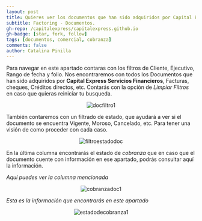 ```yaml
---
layout: post
title: Quieres ver los documentos que han sido adquiridos por Capital Express Servicios Financieros, ingresa de esta forma.
subtitle: Factoring - Documentos.
gh-repo: /capitalexpress/capitalexpress.github.io
gh-badge: [star, fork, follow]
tags: [documentos, comercial, cobranza]
comments: false
author: Catalina Pinilla
---
```

Para navegar en este apartado contaras con los filtros de Cliente, Ejecutivo, Rango de fecha y folio. Nos encontraremos con todos los Documentos que han sido adquiridos por **Capital Express Servicios Financieros**, Facturas, cheques, Créditos directos, etc. Contarás con la opción de *Limpiar Filtros* en caso que quieras reiniciar tu busqueda. 

<p align="center">
  <img src="https://cdn.capitalexpress.cl/img/docfiltro1.png" alt="docfiltro1">
</p>


También contaremos con un filtrado de estado, que ayudará a ver si el documento se encuentra Vigente, Moroso, Cancelado, etc. Para tener una visión de como proceder con cada caso. 

<p align="center">
  <img src="https://cdn.capitalexpress.cl/img/filtroestadodoc1.png" alt="filtroestadodoc">
</p>

En la última columna encontrarás el estado de *cobranza* que en caso que el documento cuente con información en ese apartado, podrás consultar aquí la información.

*Aquí puedes ver la columna mencionada* 

<p align="center">
  <img src="https://cdn.capitalexpress.cl/img/cobranzadoc1.png" alt="cobranzadoc1">
</p>

*Esta es la información que encontrarás en este apartado*

<p align="center">
  <img src="https://cdn.capitalexpress.cl/img/estadodecobranza1.png" alt="estadodecobranza1">
</p>